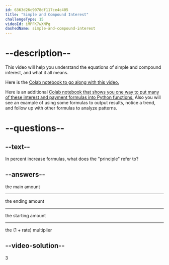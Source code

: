 ```yaml
---
id: 6363d26c9078df117ce4c405
title: "Simple and Compound Interest"
challengeType: 15
videoId: iMPFK7wXNPg
dashedName: simple-and-compound-interest
---
```


# --description--

This video will help you understand the equations of simple and compound interest, and what it all means.

Here is the <a href="https://colab.research.google.com/drive/1IVBaeX84arJXS73raRROaxbz4qMyFVb6?usp=sharing" target="_blank" rel="noopener noreferrer nofollow">Colab notebook to go along with this video.</a>

Here is an additional <a href="https://colab.research.google.com/drive/1-HWYmzKn6HmEUWMBv7G525CpoQpm8TnN?usp=sharing" target="_blank" rel="noopener noreferrer nofollow">Colab notebook that shows you one way to put many of these interest and payment formulas into Python functions.</a> Also you will see an example of using some formulas to output results, notice a trend, and follow up with other formulas to analyze patterns.

# --questions--

## --text--

In percent increase formulas, what does the "principle" refer to?

## --answers--

the main amount

---

the ending amount

---

the starting amount

---

the (1 + rate) multiplier

## --video-solution--

3
